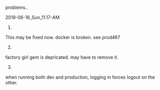 problems..

2019-06-16_Sun_11.17-AM

1.
This may be fixed now.
docker is broken. see prod467

2.
factory girl gem is depricated. may have to remove it.

3.
when running both dev and production, logging in forces logout on the other.
